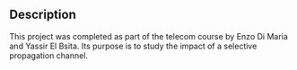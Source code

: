 ## Description
This project was completed as part of the telecom course by Enzo Di Maria and Yassir El Bsita.
Its purpose is to study the impact of a selective propagation channel.
